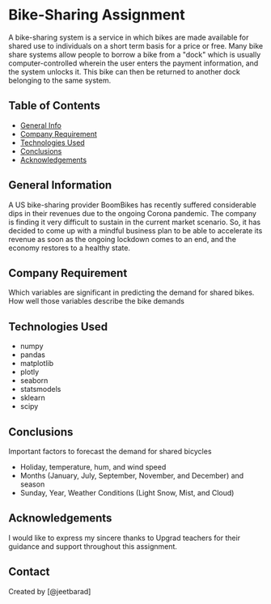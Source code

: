 # Bike-Sharing Assignment
A bike-sharing system is a service in which bikes are made available for shared use to individuals on a short term basis for a price or free. Many bike share systems allow people to borrow a bike from a "dock" which is usually computer-controlled wherein the user enters the payment information, and the system unlocks it. This bike can then be returned to another dock belonging to the same system.


## Table of Contents
* [General Info](#Generalinfo)
* [Company Requirement](#company-requriement)
* [Technologies Used](#technologies-used)
* [Conclusions](#conclusions)
* [Acknowledgements](#acknowledgements)



## General Information
A US bike-sharing provider BoomBikes has recently suffered considerable dips in their revenues due to the ongoing Corona pandemic. The company is finding it very difficult to sustain in the current market scenario. So, it has decided to come up with a mindful business plan to be able to accelerate its revenue as soon as the ongoing lockdown comes to an end, and the economy restores to a healthy state.



## Company Requirement
Which variables are significant in predicting the demand for shared bikes.
How well those variables describe the bike demands




## Technologies Used
- numpy 
- pandas 
- matplotlib 
- plotly 
- seaborn 
- statsmodels 
- sklearn 
- scipy 


## Conclusions
Important factors to forecast the demand for shared bicycles

- Holiday, temperature, hum, and wind speed
- Months (January, July, September, November, and December) and season
- Sunday, Year, Weather Conditions (Light Snow, Mist, and Cloud)

## Acknowledgements
I would like to express my sincere thanks to Upgrad teachers for their guidance and support throughout this assignment.

## Contact
Created by [@jeetbarad] 
